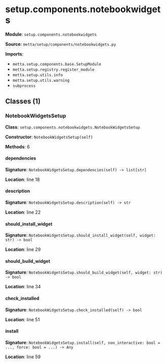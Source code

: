 # setup.components.notebookwidgets

**Module**: `setup.components.notebookwidgets`

**Source**: `metta/setup/components/notebookwidgets.py`

**Imports**:
- `metta.setup.components.base.SetupModule`
- `metta.setup.registry.register_module`
- `metta.setup.utils.info`
- `metta.setup.utils.warning`
- `subprocess`

## Classes (1)

### NotebookWidgetsSetup

**Class**: `setup.components.notebookwidgets.NotebookWidgetsSetup`

**Constructor**: `NotebookWidgetsSetup(self)`

**Methods**: 6

#### dependencies

**Signature**: `NotebookWidgetsSetup.dependencies(self) -> list[str]`

**Location**: line 18

#### description

**Signature**: `NotebookWidgetsSetup.description(self) -> str`

**Location**: line 22

#### should_install_widget

**Signature**: `NotebookWidgetsSetup.should_install_widget(self, widget: str) -> bool`

**Location**: line 29

#### should_build_widget

**Signature**: `NotebookWidgetsSetup.should_build_widget(self, widget: str) -> bool`

**Location**: line 34

#### check_installed

**Signature**: `NotebookWidgetsSetup.check_installed(self) -> bool`

**Location**: line 51

#### install

**Signature**: `NotebookWidgetsSetup.install(self, non_interactive: bool = ..., force: bool = ...) -> Any`

**Location**: line 59


